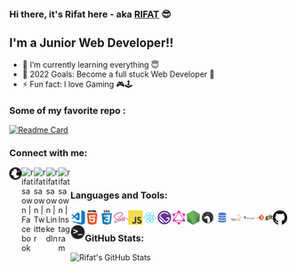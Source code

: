 ### Hi there, it's Rifat here - aka [RIFAT][website] 😎

## I'm a Junior Web Developer!!

- 🌱 I’m currently learning everything 😇
- 🥅 2022 Goals: Become a full stuck Web Developer 📝
- ⚡ Fun fact: I love Gaming 🎮🕹️

### Some of my favorite repo :
[![Readme Card](https://github-readme-stats.vercel.app/api/pin/?username=rifatsaown&repo=tailwind-card)](https://github.com/rifatsaown/tailwind-card)

### Connect with me:

[<img align="left" alt="Rifat_Website" width="22px" src="https://raw.githubusercontent.com/iconic/open-iconic/master/svg/globe.svg" />][website]
[<img align="left" alt="rifatsaown | Facebook" width="22px" src="https://cdn.jsdelivr.net/npm/simple-icons@v3/icons/facebook.svg" />][facebook]
[<img align="left" alt="rifatsaown | Twitter" width="22px" src="https://cdn.jsdelivr.net/npm/simple-icons@v3/icons/twitter.svg" />][twitter]
[<img align="left" alt="rifatsaown | LinkedIn" width="22px" src="https://cdn.jsdelivr.net/npm/simple-icons@v3/icons/linkedin.svg" />][linkedin]
[<img align="left" alt="rifatsaown | Instagram" width="22px" src="https://cdn.jsdelivr.net/npm/simple-icons@v3/icons/instagram.svg" />][instagram]

<br />

### Languages and Tools:

<img align="left" alt="Visual Studio Code" width="26px" src="https://raw.githubusercontent.com/github/explore/80688e429a7d4ef2fca1e82350fe8e3517d3494d/topics/visual-studio-code/visual-studio-code.png" />
<img align="left" alt="HTML5" width="26px" src="https://raw.githubusercontent.com/github/explore/80688e429a7d4ef2fca1e82350fe8e3517d3494d/topics/html/html.png" />
<img align="left" alt="CSS3" width="26px" src="https://raw.githubusercontent.com/github/explore/80688e429a7d4ef2fca1e82350fe8e3517d3494d/topics/css/css.png" />
<img align="left" alt="Sass" width="26px" src="https://raw.githubusercontent.com/github/explore/80688e429a7d4ef2fca1e82350fe8e3517d3494d/topics/sass/sass.png" />
<img align="left" alt="JavaScript" width="26px" src="https://raw.githubusercontent.com/github/explore/80688e429a7d4ef2fca1e82350fe8e3517d3494d/topics/javascript/javascript.png" />
<img align="left" alt="React" width="26px" src="https://raw.githubusercontent.com/github/explore/80688e429a7d4ef2fca1e82350fe8e3517d3494d/topics/react/react.png" />
<img align="left" alt="Gatsby" width="26px" src="https://raw.githubusercontent.com/github/explore/e94815998e4e0713912fed477a1f346ec04c3da2/topics/gatsby/gatsby.png" />
<img align="left" alt="GraphQL" width="26px" src="https://raw.githubusercontent.com/github/explore/80688e429a7d4ef2fca1e82350fe8e3517d3494d/topics/graphql/graphql.png" />
<img align="left" alt="Node.js" width="26px" src="https://raw.githubusercontent.com/github/explore/80688e429a7d4ef2fca1e82350fe8e3517d3494d/topics/nodejs/nodejs.png" />
<img align="left" alt="Deno" width="26px" src="https://raw.githubusercontent.com/github/explore/361e2821e2dea67711cde99c9c40ed357061cf27/topics/deno/deno.png" />
<img align="left" alt="SQL" width="26px" src="https://raw.githubusercontent.com/github/explore/80688e429a7d4ef2fca1e82350fe8e3517d3494d/topics/sql/sql.png" />
<img align="left" alt="MySQL" width="26px" src="https://raw.githubusercontent.com/github/explore/80688e429a7d4ef2fca1e82350fe8e3517d3494d/topics/mysql/mysql.png" />
<img align="left" alt="MongoDB" width="26px" src="https://raw.githubusercontent.com/github/explore/80688e429a7d4ef2fca1e82350fe8e3517d3494d/topics/mongodb/mongodb.png" />
<img align="left" alt="Git" width="26px" src="https://raw.githubusercontent.com/github/explore/80688e429a7d4ef2fca1e82350fe8e3517d3494d/topics/git/git.png" />
<img align="left" alt="GitHub" width="26px" src="https://raw.githubusercontent.com/github/explore/78df643247d429f6cc873026c0622819ad797942/topics/github/github.png" />
<img align="left" alt="Terminal" width="26px" src="https://raw.githubusercontent.com/github/explore/80688e429a7d4ef2fca1e82350fe8e3517d3494d/topics/terminal/terminal.png" />

<br />

### GitHub Stats:
  <img align="left" alt="Rifat's GitHub Stats" src="https://github-readme-stats.vercel.app/api?username=rifatsaown&show_icons=true&theme=dark&hide_border=true" />



[website]: https://rifatsaown.netlify.app
[twitter]: https://twitter.com/rifatsaown
[facebook]: https://www.facebook.com/rifatsaown0
[instagram]: https://www.instagram.com/rifatsaown
[linkedin]: https://www.linkedin.com/in/rifatsaown

